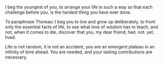 I beg the youngest of you, to arrange your life in such a way so that each
challenge before you, is the hardest thing you have ever done.

To paraphrase Thoreau: I beg you to live and grow up deliberately, to front
only the essential facts of life, to see what love of wisdom has to teach,
and not, when it comes to die, discover that you, my dear friend, had. not.
yet. lived.

Life is not random, it is not an accident, you are an emergent plateau in
an infinity of time ahead. You are needed, and your lasting contributions
are necessary.